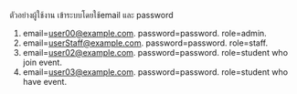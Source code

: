 ตัวอย่างผู้ใช้งาน
เข้าระบบโดยใช้email และ password
1. email=user00@example.com.           password=password.           role=admin.
2. email=userStaff@example.com.        password=password.           role=staff.
3. email=user02@example.com.           password=password.           role=student who join event.
4. email=user03@example.com.           password=password.           role=student who have event.
